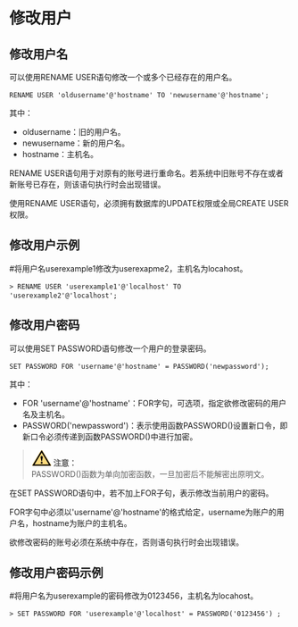 # 修改用户<a name="ZH-CN_TOPIC_0230408671"></a>

## 修改用户名<a name="section1073791423118"></a>

可以使用RENAME USER语句修改一个或多个已经存在的用户名。

```
RENAME USER 'oldusername'@'hostname' TO 'newusername'@'hostname';
```

其中：

-   oldusername：旧的用户名。
-   newusername：新的用户名。
-   hostname：主机名。

RENAME USER语句用于对原有的账号进行重命名。若系统中旧账号不存在或者新账号已存在，则该语句执行时会出现错误。

使用RENAME USER语句，必须拥有数据库的UPDATE权限或全局CREATE USER权限。

## 修改用户示例<a name="section207605920321"></a>

\#将用户名userexample1修改为userexapme2，主机名为locahost。

```
> RENAME USER 'userexample1'@'localhost' TO 'userexample2'@'localhost';
```

## 修改用户密码<a name="section1748013397259"></a>

可以使用SET PASSWORD语句修改一个用户的登录密码。

```
SET PASSWORD FOR 'username'@'hostname' = PASSWORD('newpassword');
```

其中：

-   FOR 'username'@'hostname'：FOR字句，可选项，指定欲修改密码的用户名及主机名。
-   PASSWORD\('newpassword'\)：表示使用函数PASSWORD\(\)设置新口令，即新口令必须传递到函数PASSWORD\(\)中进行加密。

>![](public_sys-resources/icon-caution.gif) **注意：**   
>PASSWORD\(\)函数为单向加密函数，一旦加密后不能解密出原明文。  

在SET PASSWORD语句中，若不加上FOR子句，表示修改当前用户的密码。

FOR字句中必须以'username'@'hostname'的格式给定，username为账户的用户名，hostname为账户的主机名。

欲修改密码的账号必须在系统中存在，否则语句执行时会出现错误。

## 修改用户密码示例<a name="section1363017121058"></a>

\#将用户名为userexample的密码修改为0123456，主机名为locahost。

```
> SET PASSWORD FOR 'userexample'@'localhost' = PASSWORD('0123456') ;
```

